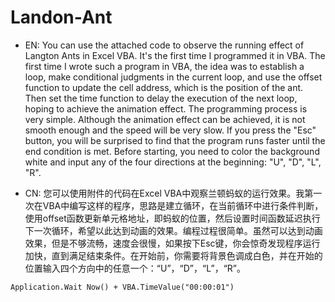 # Landon-Ant
- EN: You can use the attached code to observe the running effect of Langton Ants in Excel VBA.
It's the first time I programmed it in VBA. The first time I wrote such a program in VBA, the idea was to establish a loop, make conditional judgments in the current loop, and use the offset function to update the cell address, which is the position of the ant. Then set the time function to delay the execution of the next loop, hoping to achieve the animation effect. The programming process is very simple. Although the animation effect can be achieved, it is not smooth enough and the speed will be very slow. If you press the "Esc" button, you will be surprised to find that the program runs faster until the end condition is met. Before starting, you need to color the background white and input any of the four directions at the beginning: "U", "D", "L", "R".

- CN: 您可以使用附件的代码在Excel VBA中观察兰顿蚂蚁的运行效果。我第一次在VBA中编写这样的程序，思路是建立循环，在当前循环中进行条件判断，使用offset函数更新单元格地址，即蚂蚁的位置，然后设置时间函数延迟执行下一次循环，希望以此达到动画的效果。编程过程很简单。虽然可以达到动画效果，但是不够流畅，速度会很慢，如果按下Esc键，你会惊奇发现程序运行加快，直到满足结束条件。在开始前，你需要将背景色调成白色，并在开始的位置输入四个方向中的任意一个：“U”，“D”，“L”，“R”。

```vba
Application.Wait Now() + VBA.TimeValue("00:00:01")
```
